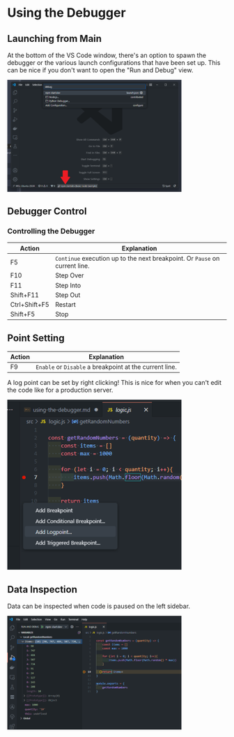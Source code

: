 # Using the Debugger

## Launching from Main

At the bottom of the VS Code window, there's an option to spawn the debugger or the various launch configurations that have been set up.  This can be nice if you don't want to open the "Run and Debug" view.

<img width="400" src="./bottom-button.png" alt="Bottom Button" />

## Debugger Control

### Controlling the Debugger

| Action | Explanation |
| --- | --- |
| F5 | `Continue` execution up to the next breakpoint. Or `Pause` on current line. |
| F10 | Step Over |
| F11 | Step Into |
| Shift+F11 | Step Out |
| Ctrl+Shift+F5 | Restart |
| Shift+F5 | Stop |

## Point Setting
| Action | Explanation |
| --- | --- |
| F9 | `Enable` or `Disable` a breakpoint at the current line. |

A log point can be set by right clicking!  This is nice for when you can't edit the code like for a production server.

<img width="400" src="./logpoint.png" alt="Log Point" />

## Data Inspection

Data can be inspected when code is paused on the left sidebar.

<img width="400" src="./data-inspection.png" alt="Log Point" />
